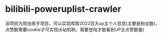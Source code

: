 # bilibili-poweruplist-crawler
该项目为爬虫练手项目，可以实现爬取2022百大up主个人信息(主要是粉丝数)，点赞数需要cookie才可实现(b站机制，需要登陆才能看到UP主点赞数量)

